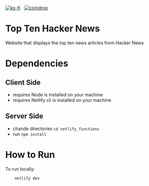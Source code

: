 [![ko-fi](https://pabanks.io/assets/kofi-md.svg)](https://ko-fi.com/H2H1ZZY1Q) &nbsp; [![coindrop](https://pabanks.io/assets/coindrop-md.svg)](https://coindrop.to/auxcodes)
# Top Ten Hacker News
Website that displays the top ten news articles from Hacker News

# Dependencies
## Client Side
- requires Node is installed on your machine
- requires Netlify cli is installed on your machine
## Server Side
- chande directories `cd netlify_functions`
- run `npm install`

# How to Run
To run locally:

``` bash
    netlify dev
```
